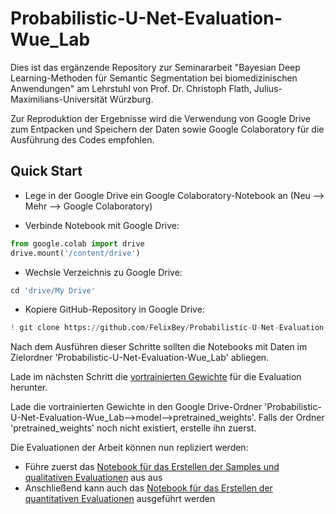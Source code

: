 # Probabilistic-U-Net-Evaluation-Wue_Lab

Dies ist das ergänzende Repository zur Seminararbeit "Bayesian Deep Learning-Methoden für Semantic Segmentation bei biomedizinischen Anwendungen" am Lehrstuhl von Prof. Dr. Christoph Flath, Julius-Maximilians-Universität Würzburg.

Zur Reproduktion der Ergebnisse wird die Verwendung von Google Drive zum Entpacken und Speichern der Daten sowie Google Colaboratory für die Ausführung des Codes empfohlen.

## Quick Start

- Lege in der Google Drive ein Google Colaboratory-Notebook an (Neu --> Mehr --> Google Colaboratory)

- Verbinde Notebook mit Google Drive:
```python
from google.colab import drive
drive.mount('/content/drive')
```

- Wechsle Verzeichnis zu Google Drive:
```python
cd 'drive/My Drive'
```

- Kopiere GitHub-Repository in Google Drive:
```python
! git clone https://github.com/FelixBey/Probabilistic-U-Net-Evaluation-Wue_Lab.git
```

Nach dem Ausführen dieser Schritte sollten die Notebooks mit Daten im Zielordner 'Probabilistic-U-Net-Evaluation-Wue_Lab' abliegen.

Lade im nächsten Schritt die [vortrainierten Gewichte](https://drive.google.com/drive/folders/1heyrzuPJxlgQPXrS1bOHIbq5G4bqBHVp?usp=sharing) für die Evaluation herunter.

Lade die vortrainierten Gewichte in den Google Drive-Ordner 'Probabilistic-U-Net-Evaluation-Wue_Lab-->model-->pretrained_weights'. Falls der Ordner 'pretrained_weights' noch nicht existiert, erstelle ihn zuerst.

Die Evaluationen der Arbeit können nun repliziert werden:

- Führe zuerst das
[Notebook für das Erstellen der Samples und qualitativen Evaluationen](https://github.com/FelixBey/Probabilistic-U-Net-Evaluation-Wue_Lab/blob/main/wue_lab_evaluation_plots.ipynb) aus
aus
- Anschließend kann auch das [Notebook für das Erstellen der quantitativen Evaluationen](https://github.com/FelixBey/Probabilistic-U-Net-Evaluation-Wue_Lab/blob/main/wue_lab_evaluation_plots.ipynb) ausgeführt werden
